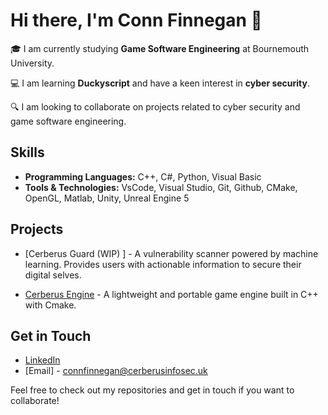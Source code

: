 # Hi there, I'm Conn Finnegan 👋

🎓 I am currently studying **Game Software Engineering** at Bournemouth University.

💻 I am learning **Duckyscript** and have a keen interest in **cyber security**.

🔍 I am looking to collaborate on projects related to cyber security and game software engineering.


## Skills

- **Programming Languages:** C++, C#, Python, Visual Basic
- **Tools & Technologies:** VsCode, Visual Studio, Git, Github, CMake, OpenGL, Matlab, Unity, Unreal Engine 5

## Projects

- [Cerberus Guard (WIP) ] - A vulnerability scanner powered by machine learning. Provides users with                                                                       actionable information to secure their digital selves.
  
- [Cerberus Engine](https://github.com/Conn-Finnegan/CerberusEngine) - A lightweight and portable game engine built in C++ with Cmake.


## Get in Touch

- [LinkedIn](https://www.linkedin.com/in/conn-finnegan-09a98124b/)
- [Email] - connfinnegan@cerberusinfosec.uk

Feel free to check out my repositories and get in touch if you want to collaborate!


